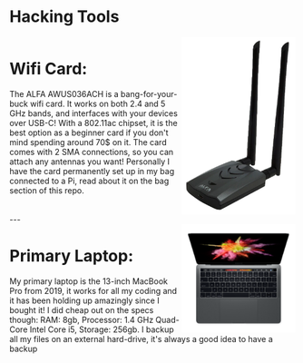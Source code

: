 # Hacking Tools
<div style="display: inline-block; height: auto;">
<img src="alfa.png" alt="Alfa" style="float: right; width: 200px;">
	<h1>Wifi Card:</h1>
	<p>The ALFA AWUS036ACH is a bang-for-your-buck wifi card. It works on both 2.4 and 5 GHz bands, and interfaces with your devices over USB-C! With a 802.11ac chipset, it is the best option as a beginner card if you don't mind spending around 70$ on it. The card comes with 2 SMA connections, so you can attach any antennas you want! Personally I have the card permanently set up in my bag connected to a Pi, read about it on the bag section of this repo.</p>
</div>
---
<div style="display: inline-block; height: auto;">
<img src="mac.png" alt="Alfa" style="float: right; width: 200px;">
	<h1>Primary Laptop:</h1>
	<p>My primary laptop is the 13-inch MacBook Pro from 2019, it works for all my coding and it has been holding up amazingly since I bought it! I did cheap out on the specs though: RAM: 8gb, Processor: 1.4 GHz Quad-Core Intel Core i5, Storage: 256gb. I backup all my files on an external hard-drive, it's always a good idea to have a backup</p>
</div>
